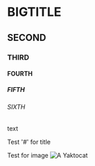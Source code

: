 # BIGTITLE
## SECOND
### THIRD
#### FOURTH
##### FIFTH
###### SIXTH
text

Test '#' for title

Test for image
![A Yaktocat](https://octodex.github.com/images/yaktocat.png)
